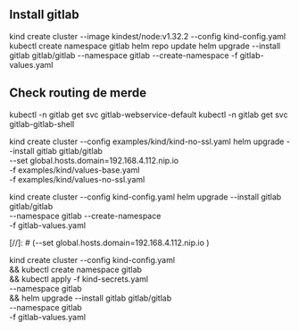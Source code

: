 
## Install gitlab

kind create cluster --image kindest/node:v1.32.2 --config kind-config.yaml
kubectl create namespace gitlab
helm repo update
helm upgrade --install gitlab gitlab/gitlab --namespace gitlab --create-namespace -f gitlab-values.yaml


## Check routing de merde

kubectl -n gitlab get svc gitlab-webservice-default
kubectl -n gitlab get svc gitlab-gitlab-shell


kind create cluster --config examples/kind/kind-no-ssl.yaml
helm upgrade --install gitlab gitlab/gitlab \
--set global.hosts.domain=192.168.4.112.nip.io \
-f examples/kind/values-base.yaml \
-f examples/kind/values-no-ssl.yaml


kind create cluster --config kind-config.yaml
helm upgrade --install gitlab gitlab/gitlab \
--namespace gitlab --create-namespace \
-f gitlab-values.yaml

[//]: # (--set global.hosts.domain=192.168.4.112.nip.io \)


kind create cluster --config kind-config.yaml \
&& kubectl create namespace gitlab \
&& kubectl apply -f kind-secrets.yaml \
--namespace gitlab \
&& helm upgrade --install gitlab gitlab/gitlab \
--namespace gitlab \
-f gitlab-values.yaml
